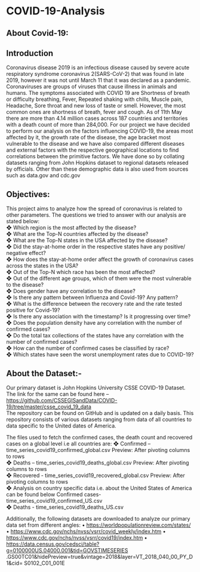 # COVID-19-Analysis
## About Covid-19:
## Introduction
Coronavirus disease 2019 is an infectious disease caused by severe acute respiratory syndrome coronavirus 2(SARS-CoV-2) that was found in late 2019, however it was not until March 11 that it was declared as a pandemic. Coronaviruses are groups of viruses that cause illness in animals and humans. The symptoms associated with COVID 19 are Shortness of breath or difficulty breathing, Fever, Repeated shaking with chills, Muscle pain, Headache, Sore throat and new loss of taste or smell. However, the most common ones are shortness of breath, fever and cough. As of 11th May there are more than 4.14 million cases across 187 countries and territories with a death count of more than 284,000.
For our project we have decided to perform our analysis on the factors influencing COVID-19, the areas most affected by it, the growth rate of the disease, the age bracket most vulnerable to the disease and we have also compared different diseases and external factors with the respective geographical locations to find correlations between the primitive factors. We have done so by collating datasets ranging from John Hopkins dataset to regional datasets released by officials. Other than these demographic data is also used from sources such as data.gov and cdc.gov
## Objectives:
This project aims to analyze how the spread of coronavirus is related to other parameters.
The questions we tried to answer with our analysis are stated below:</br>
❖ Which region is the most affected by the disease?</br>
❖ What are the Top-N countries affected by the disease?</br>
❖ What are the Top-N states in the USA affected by the disease?</br>
❖ Did the stay-at-home order in the respective states have any positive/ negative effect?</br>
❖ How does the stay-at-home order affect the growth of coronavirus cases across the states in the
 USA?</br>
❖ Out of the Top-N which race has been the most affected?</br>
❖ Out of the different age groups, which of them were the most vulnerable to the disease?</br>
❖ Does gender have any correlation to the disease?</br>
❖ Is there any pattern between Influenza and Covid-19? Any pattern?</br>
❖ What is the difference between the recovery rate and the rate tested positive for Covid-19?</br>
❖ Is there any association with the timestamp? Is it progressing over time?</br>
❖ Does the population density have any correlation with the number of confirmed cases?</br>
❖ Do the total tax collections of the states have any correlation with the number of confirmed cases?</br>
❖ How can the number of confirmed cases be classified by race?</br>
❖ Which states have seen the worst unemployment rates due to COVID-19?</br>
## About the Dataset:-
Our primary dataset is John Hopkins University CSSE COVID-19 Dataset. The link for the same can be found here –
https://github.com/CSSEGISandData/COVID-19/tree/master/csse_covid_19_data </br>
The repository can be found on GitHub and is updated on a daily basis. This repository consists of various
 datasets ranging from data of all countries to data specific to the United dates of America. </br>

The files used to fetch the confirmed cases, the death count and recovered cases on a global level i.e all countries are:
❖ Confirmed – time_series_covid19_confirmed_global.csv Preview: After pivoting columns to rows </br> 
❖ Deaths – time_series_covid19_deaths_global.csv Preview: After pivoting columns to rows </br>
❖ Recovered - time_series_covid19_recovered_global.csv Preview: After pivoting columns to rows </br>
❖ Analysis on country specific data i.e. about the United States of America can be found below Confirmed cases- time_series_covid19_confirmed_US.csv </br>
❖ Deaths - time_series_covid19_deaths_US.csv </br>
      
Additionally, the following datasets are downloaded to analyze our primary data set from different angles:
• https://worldpopulationreview.com/states/
• https://www.cdc.gov/nchs/nvss/vsrr/covid_weekly/index.htm
• https://www.cdc.gov/nchs/nvss/vsrr/covid19/index.htm 
• https://data.census.gov/cedsci/table?g=0100000US.04000.001&tid=GOVSTIMESERIES .GS00TC01&hidePreview=true&vintage=2018&layer=VT_2018_040_00_PY_D1&cid= S0102_C01_001E
